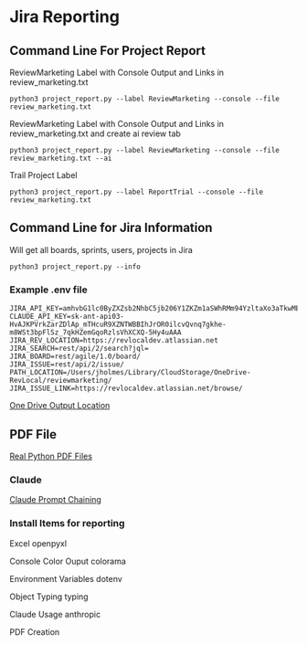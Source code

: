 
# Jira Reporting

## Command Line For Project Report

ReviewMarketing Label with Console Output and Links in review_marketing.txt

```
python3 project_report.py --label ReviewMarketing --console --file review_marketing.txt
```

ReviewMarketing Label with Console Output and Links in review_marketing.txt and create ai review tab

```
python3 project_report.py --label ReviewMarketing --console --file review_marketing.txt --ai
```

Trail Project Label 

```
python3 project_report.py --label ReportTrial --console --file review_marketing.txt
```

## Command Line for Jira Information

Will get all boards, sprints, users, projects in Jira

```
python3 project_report.py --info
```

### Example .env file

```
JIRA_API_KEY=amhvbG1lc0ByZXZsb2NhbC5jb206Y1ZKZm1aSWhRMm94YzltaXo3aTkwMEI0
CLAUDE_API_KEY=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
JIRA_REV_LOCATION=https://revlocaldev.atlassian.net
JIRA_SEARCH=rest/api/2/search?jql=
JIRA_BOARD=rest/agile/1.0/board/
JIRA_ISSUE=rest/api/2/issue/
PATH_LOCATION=/Users/jholmes/Library/CloudStorage/OneDrive-RevLocal/reviewmarketing/
JIRA_ISSUE_LINK=https://revlocaldev.atlassian.net/browse/
```

[One Drive Output Location](https://revlocalinc-my.sharepoint.com/:f:/g/personal/jholmes_revlocal_com/EiR1Aui9R9ZEirrVwyOyLeIBHfm2fngUvXbFNcD-nczL3w?e=o8o1le)

## PDF File

[Real Python PDF Files](https://realpython.com/creating-modifying-pdf/)

### Claude

[Claude Prompt Chaining](https://docs.anthropic.com/claude/docs/prompt-chaining)

### Install Items for reporting

Excel
openpyxl

Console Color Ouput
colorama

Environment Variables
dotenv

Object Typing
typing

Claude Usage
anthropic

PDF Creation
